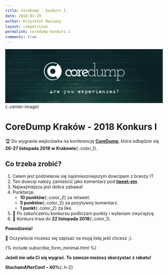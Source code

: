 ```yaml
---
title: CoreDump - konkurs I.
date: 2018-01-29
author: Krzysztof Owsiany
layout: competition
permalink: coredump-konkurs-1
comments: true
---
```

![CoreDump Kraków 2018][coredump-top]{:.center-image}

# CoreDump Kraków - 2018 Konkurs I 
  
🏆 Do wygrania wejściówka na konferencję **[CoreDump]**, która odbędzie się **26-27 listopada 2018 w Krakowie**{:.color_1}.

## Co trzeba zrobić?
1. Celem jest podzielenie się najśmieszniejszym dowcipem z branży IT.
2. Ten dowcip należy zamieścić jako komentarz pod **[tweet-em]**.
3. Najważniejsza jest dobra zabawa!
4. Punktacja:
    * **10 punktów**{:.color_2} za retweet.
    * **5 punktów**{:.color_2} za pozytywny komentarz.
    * **1 punkt**{:.color_2} za like.
5. 💯 Po zakończeniu konkursu podliczam punkty i wyłaniam zwycięzcę.
6. 📆 Konkurs trwa do **22 listopada 2018**{:.color_1}.

**Powodzenia!**

📧 Oczywiście możesz się zapisać na moją listę jeśli chcesz ;).

{% include subscribe_form_minimal.html %}

**Jeżeli nie uda Ci się wygrać. To zawsze możesz skorzystać z rabatu!**

**SluchamAfterConf – 40%**{:.h-2}


[CoreDump]: http://coredump.events/2018/

[coredump-top]: /assets/images/competitions/coredump-krakow/coredump-top.png

[tweet-em]: https://twitter.com/mtyborowski09/status/1060237360510763008

